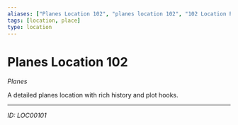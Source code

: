 ```yaml
---
aliases: ["Planes Location 102", "planes location 102", "102 Location Planes"]
tags: [location, place]
type: location
---
```


# Planes Location 102

*Planes*

A detailed planes location with rich history and plot hooks.

---
*ID: LOC00101*